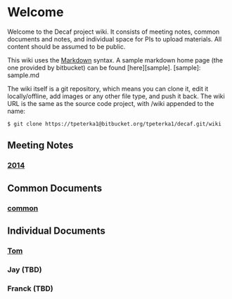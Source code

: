 # Welcome

Welcome to the Decaf project wiki. It consists of meeting notes, common documents and notes, and individual space for PIs to upload materials. All content should be assumed to be public.

This wiki uses the [Markdown](http://daringfireball.net/projects/markdown/) syntax. A sample markdown home page (the one provided by bitbucket) can be found [here][sample].
[sample]: sample.md

The wiki itself is a git repository, which means you can clone it, edit it locally/offline, add images or any other file type, and push it back. The wiki URL is the same as the source code project, with /wiki appended to the name:

```
$ git clone https://tpeterka1@bitbucket.org/tpeterka1/decaf.git/wiki
```

## Meeting Notes

### [2014](meeting-notes/2014/2014.md)

## Common Documents

### [common](common-docs/common.md)

## Individual Documents

### [Tom](individual-docs/tom/tom.md)

### Jay (TBD)

### Franck (TBD)

